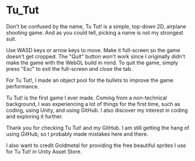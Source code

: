 # Tu_Tut
Don't be confused by the name, Tu Tut! is a simple, top-down 2D, airplane shooting game. And as you could tell, picking a name is not my strongest suit.

Use WASD keys or arrow keys to move. Make it full-screen so the game doesn't get cropped. The "Quit" button won't work since I originally didn't make the game with the WebGL build in mind. To quit the game, simply press "Esc" to exit the full-screen and close the tab.

For Tu Tut!, I made an object pool for the bullets to improve the game performance.

Tu Tut! is the first game I ever made. Coming from a non-technical background, I was experiencing a lot of things for the first time, such as coding, using Unity, and using GitHub. I also discover my interest in coding and exploring it further.

Thank you for checking Tu Tut! and my GitHub. I am still getting the hang of using GitHub, so I probably made mistakes here and there.

I also want to credit Goldmetal for providing the free beautiful sprites I use for Tu Tut! in Unity Asset Store.
